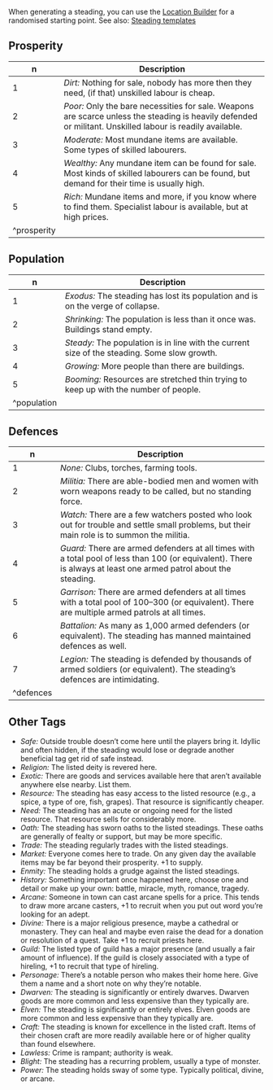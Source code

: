 When generating a steading, you can use the [Location Builder](Location%20Builder.md) for a randomised starting point. See also: [Steading templates](Steading%20templates.md)

## Prosperity

|n|Description|
|-|-----------|
|1|*Dirt:* Nothing for sale, nobody has more then they need, (if that) unskilled labour is cheap.|
|2|*Poor:* Only the bare necessities for sale. Weapons are scarce unless the steading is heavily defended or militant. Unskilled labour is readily available.|
|3|*Moderate:* Most mundane items are available. Some types of skilled labourers.|
|4|*Wealthy:* Any mundane item can be found for sale. Most kinds of skilled labourers can be found, but demand for their time is usually high.|
|5|*Rich:* Mundane items and more, if you know where to find them. Specialist labour is available, but at high prices.|
|^prosperity||

## Population

|n|Description|
|-|-----------|
|1|*Exodus:* The steading has lost its population and is on the verge of collapse.|
|2|*Shrinking:* The population is less than it once was. Buildings stand empty.|
|3|*Steady:* The population is in line with the current size of the steading. Some slow growth.|
|4|*Growing:* More people than there are buildings.|
|5|*Booming:* Resources are stretched thin trying to keep up with the number of people.|
|^population||

## Defences

|n|Description|
|-|-----------|
|1|*None:* Clubs, torches, farming tools.|
|2|*Militia:* There are able-bodied men and women with worn weapons ready to be called, but no standing force.|
|3|*Watch:* There are a few watchers posted who look out for trouble and settle small problems, but their main role is to summon the militia.|
|4|*Guard:* There are armed defenders at all times with a total pool of less than 100 (or equivalent). There is always at least one armed patrol about the steading.|
|5|*Garrison:* There are armed defenders at all times with a total pool of 100–300 (or equivalent). There are multiple armed patrols at all times.|
|6|*Battalion:* As many as 1,000 armed defenders (or equivalent). The steading has manned maintained defences as well.|
|7|*Legion:* The steading is defended by thousands of armed soldiers (or equivalent). The steading’s defences are intimidating.|
|^defences||

## Other Tags

* *Safe:* Outside trouble doesn’t come here until the players bring it. Idyllic and often hidden, if the steading would lose or degrade another beneficial tag get rid of safe instead.
* *Religion:* The listed deity is revered here.
* *Exotic:* There are goods and services available here that aren’t available anywhere else nearby. List them.
* *Resource:* The steading has easy access to the listed resource (e.g., a spice, a type of ore, fish, grapes). That resource is significantly cheaper.
* *Need:* The steading has an acute or ongoing need for the listed resource. That resource sells for considerably more.
* *Oath:* The steading has sworn oaths to the listed steadings. These oaths are generally of fealty or support, but may be more specific.
* *Trade:* The steading regularly trades with the listed steadings.
* *Market:* Everyone comes here to trade. On any given day the available items may be far beyond their prosperity. +1 to supply. 
* *Enmity:* The steading holds a grudge against the listed steadings.
* *History:* Something important once happened here, choose one and detail or make up your own: battle, miracle, myth, romance, tragedy.
* *Arcane:* Someone in town can cast arcane spells for a price. This tends to draw more arcane casters, +1 to recruit when you put out word you’re looking for an adept.
* *Divine:* There is a major religious presence, maybe a cathedral or monastery. They can heal and maybe even raise the dead for a donation or resolution of a quest. Take +1 to recruit priests here.
* *Guild:* The listed type of guild has a major presence (and usually a fair amount of influence). If the guild is closely associated with a type of hireling, +1 to recruit that type of hireling.
* *Personage:* There’s a notable person who makes their home here. Give them a name and a short note on why they’re notable. 
* *Dwarven:* The steading is significantly or entirely dwarves. Dwarven goods are more common and less expensive than they typically are.
* *Elven:* The steading is significantly or entirely elves. Elven goods are more common and less expensive than they typically are.
* *Craft:* The steading is known for excellence in the listed craft. Items of their chosen craft are more readily available here or of higher quality than found elsewhere.
* *Lawless:* Crime is rampant; authority is weak.
* *Blight:* The steading has a recurring problem, usually a type of monster.
* *Power:* The steading holds sway of some type. Typically political, divine, or arcane.
